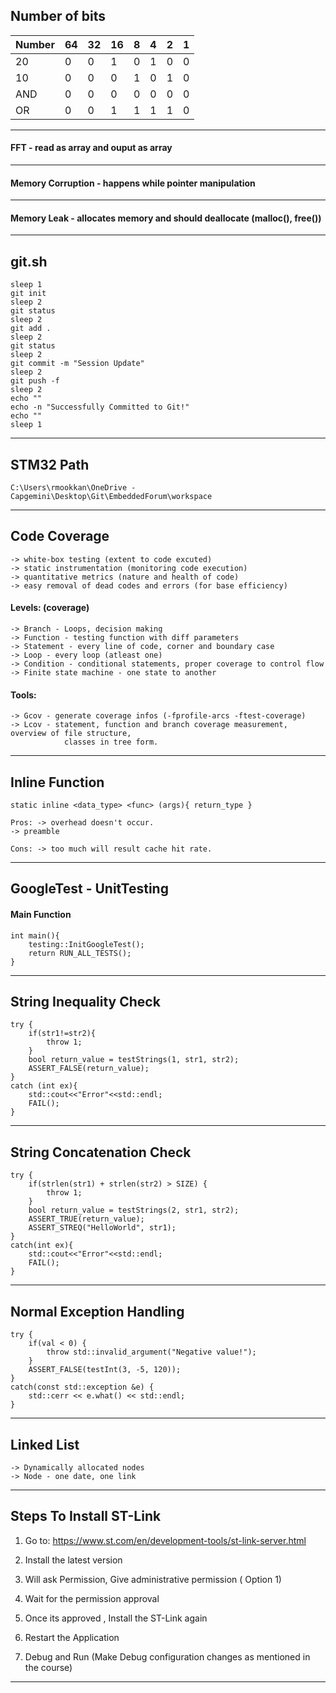 ## Number of bits
Number | 64 | 32 | 16 | 8 | 4 | 2 | 1 |
-------|----|----|----|---|---|---|---|
20     |  0 |  0 |  1 | 0 | 1 | 0 | 0 |
10     |  0 |  0 |  0 | 1 | 0 | 1 | 0 |
AND    |  0 |  0 |  0 | 0 | 0 | 0 | 0 |
OR     |  0 |  0 |  1 | 1 | 1 | 1 | 0 |
---
#### FFT - read as array and ouput as array
---
#### Memory Corruption - happens while pointer manipulation
---
#### Memory Leak - allocates memory and should deallocate (malloc(), free())
---
## git.sh
    sleep 1
    git init
    sleep 2
    git status
    sleep 2
    git add .
    sleep 2
    git status
    sleep 2
    git commit -m "Session Update"
    sleep 2
    git push -f
    sleep 2
    echo ""
    echo -n "Successfully Committed to Git!"
    echo ""
    sleep 1
---
## STM32 Path
    C:\Users\rmookkan\OneDrive - Capgemini\Desktop\Git\EmbeddedForum\workspace
---
## Code Coverage
    -> white-box testing (extent to code excuted)
    -> static instrumentation (monitoring code execution)
    -> quantitative metrics (nature and health of code)
    -> easy removal of dead codes and errors (for base efficiency)

#### Levels: (coverage)
    -> Branch - Loops, decision making
    -> Function - testing function with diff parameters
    -> Statement - every line of code, corner and boundary case
    -> Loop - every loop (atleast one)
    -> Condition - conditional statements, proper coverage to control flow
    -> Finite state machine - one state to another

#### Tools:
    -> Gcov - generate coverage infos (-fprofile-arcs -ftest-coverage) 
    -> Lcov - statement, function and branch coverage measurement, overview of file structure,
                classes in tree form. 
---
## Inline Function
    static inline <data_type> <func> (args){ return_type }

    Pros: -> overhead doesn't occur.
    -> preamble

    Cons: -> too much will result cache hit rate.
---
## GoogleTest - UnitTesting

#### Main Function

    int main(){
        testing::InitGoogleTest();
        return RUN_ALL_TESTS();
    }
---
## String Inequality Check
    
    try {
        if(str1!=str2){
            throw 1;
        }
        bool return_value = testStrings(1, str1, str2);
        ASSERT_FALSE(return_value);
    }
    catch (int ex){
        std::cout<<"Error"<<std::endl;
        FAIL();
    }
---
## String Concatenation Check

    try {
        if(strlen(str1) + strlen(str2) > SIZE) {
            throw 1;
        }
        bool return_value = testStrings(2, str1, str2);
        ASSERT_TRUE(return_value);
        ASSERT_STREQ("HelloWorld", str1);
    }
    catch(int ex){
        std::cout<<"Error"<<std::endl;
        FAIL();
    }
---
## Normal Exception Handling
    try {
        if(val < 0) {
            throw std::invalid_argument("Negative value!");
        }
        ASSERT_FALSE(testInt(3, -5, 120));
    }
    catch(const std::exception &e) {
        std::cerr << e.what() << std::endl;
    }
---
## Linked List
    -> Dynamically allocated nodes
    -> Node - one date, one link
---
## Steps To Install ST-Link

1) Go to: https://www.st.com/en/development-tools/st-link-server.html

2) Install the latest version

3) Will ask Permission, Give administrative permission ( Option 1)

4) Wait for the permission approval

5) Once its approved , Install the ST-Link again

6) Restart the Application

7) Debug and Run (Make Debug configuration changes as mentioned in the course)
---



























